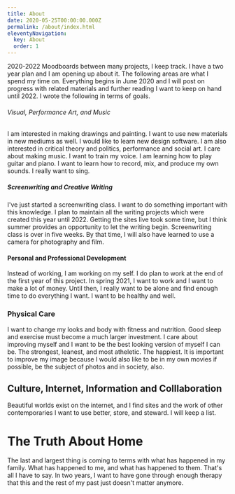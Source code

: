 ```yaml
---
title: About
date: 2020-05-25T00:00:00.000Z
permalink: /about/index.html
eleventyNavigation:
  key: About
  order: 1
---
```

2020-2022 Moodboards between many projects, I keep track. I have a two year plan and I am opening up about it. The following areas are what I spend my time on. Everything begins in June 2020 and I will post on progress with related materials and further reading I want to keep on hand until 2022. I wrote the following in terms of goals. 

###### Visual, Performance Art, and Music

I am interested in making drawings and painting. I want to use new materials in new mediums as well. I would like to learn new design software. I am also interested in critical theory and politics, performance and social art. I care about making music. I want to train my voice. I am learning how to play guitar and piano. I want to learn how to record, mix, and produce my own sounds. I really want to sing.

##### Screenwriting and Creative Writing

I've just started a screenwriting class. I want to do something important with this knowledge. I plan to maintain all the writing projects which were created this year until 2022. Getting the sites live took some time, but I think summer provides an opportunity to let the writing begin. Screenwriting class is over in five weeks. By that time, I will also have learned to use a camera for photography and film.

#### Personal and Professional Development

Instead of working, I am working on my self. I do plan to work at the end of the first year of this project. In spring 2021, I want to work and I want to make a lot of money. Until then, I really want to be alone and find enough time to do everything I want. I want to be healthy and well.

### Physical Care

I want to change my looks and body with fitness and nutrition. Good sleep and exercise must become a much larger investment. I care about improving myself and I want to be the best looking version of myself I can be. The strongest, leanest, and most atheletic. The happiest. It is important to improve my image because I would also like to be in my own movies if possible, be the subject of photos and in society, also. 

## Culture, Internet, Information and Colllaboration

Beautiful worlds exist on the internet, and I find sites and the work of other contemporaries I want to use better, store, and steward. I will keep a list.

# The Truth About Home

The last and largest thing is coming to terms with what has happened in my family. What has happened to me, and what has happened to them. That's all I have to say. In two years, I want to have gone through enough therapy that this and the rest of my past just doesn't matter anymore.
